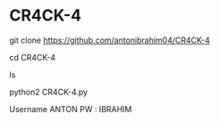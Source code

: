 # CR4CK-4

git clone https://github.com/antonibrahim04/CR4CK-4

cd CR4CK-4

ls

python2 CR4CK-4.py

Username ANTON
PW : IBRAHIM
